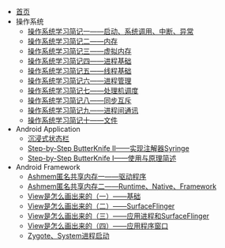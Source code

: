 * [首页](README.md) 
* 操作系统
    * [操作系统学习简记一——启动、系统调用、中断、异常](/操作系统/操作系统学习简记一——启动、系统调用、中断、异常)
    * [操作系统学习简记二——内存](/操作系统/操作系统学习简记二——内存)
    * [操作系统学习简记三——虚拟内存](/操作系统/操作系统学习简记三——虚拟内存)
    * [操作系统学习简记四——进程基础](/操作系统/操作系统学习简记四——进程基础)
    * [操作系统学习简记五——线程基础](/操作系统/操作系统学习简记五——线程基础)
    * [操作系统学习简记六——进程管理](/操作系统/操作系统学习简记六——进程管理)
    * [操作系统学习简记七——处理机调度](/操作系统/操作系统学习简记七——处理机调度)
    * [操作系统学习简记八——同步互斥](/操作系统/操作系统学习简记八——同步互斥)
    * [操作系统学习简记九——进程间通讯](/操作系统/操作系统学习简记九——进程间通讯)
    * [操作系统学习简记十——文件](/操作系统/操作系统学习简记十——文件)
* Android Application
    * [沉浸式状态栏](/Android_Application/沉浸式状态栏)
    * [Step-by-Step ButterKnife II——实现注解器Syringe](/Android_Application/Step-by-Step%20ButterKnife%20II——实现注解器Syringe)
    * [Step-by-Step ButterKnife I——使用与原理简述](/Android_Application/Step-by-Step%20ButterKnife%20I——使用与原理简述)
* Android Framework
    * [Ashmem匿名共享内存一——驱动程序](/Android_Framework/Ashmem匿名共享内存一——驱动程序)
    * [Ashmem匿名共享内存二——Runtime、Native、Framework](/Android_Framework/Ashmem匿名共享内存二——Runtime、Native、Framework)
    * [View是怎么画出来的（一）——基础](/Android_Framework/View是怎么画出来的（一）——基础)
    * [View是怎么画出来的（二）——SurfaceFlinger](/Android_Framework/View是怎么画出来的（二）——SurfaceFlinger)
    * [View是怎么画出来的（三）——应用进程和SurfaceFlinger](/Android_Framework/View是怎么画出来的（三）——应用进程和SurfaceFlinger)
    * [View是怎么画出来的（四）——应用程序窗口](/Android_Framework/View是怎么画出来的（四）——应用程序窗口)
    * [Zygote、System进程启动](/Android_Framework/Zygote、System进程启动)